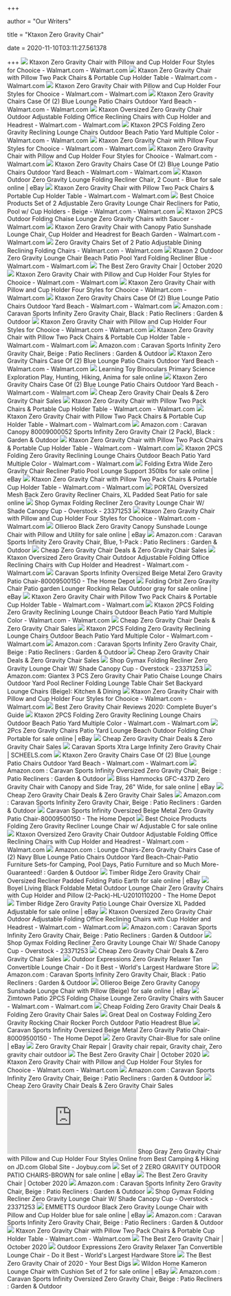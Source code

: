 +++
        
author = "Our Writers"
        
title = "Ktaxon Zero Gravity Chair"
        
date = 2020-11-10T03:11:27.561378
        
+++
[ ![](https://i5.walmartimages.com/asr/ec9ba43e-8aea-405f-a83f-cd472737d5b9_1.e25ff9de02bd42bd611d5951f0955b9a.jpeg?odnWidth=2000&odnHeight=2000&odnBg=ffffff)](https://i5.walmartimages.com/asr/ec9ba43e-8aea-405f-a83f-cd472737d5b9_1.e25ff9de02bd42bd611d5951f0955b9a.jpeg?odnWidth=2000&odnHeight=2000&odnBg=ffffff) Ktaxon Zero Gravity Chair with Pillow and Cup Holder Four Styles for  Chooice - Walmart.com - Walmart.com
[ ![](https://i5.walmartimages.com/asr/eae30e6a-1430-451e-89fc-45e059f0ff3b_1.8536279564575af069e8d5d813ef3efe.jpeg)](https://i5.walmartimages.com/asr/eae30e6a-1430-451e-89fc-45e059f0ff3b_1.8536279564575af069e8d5d813ef3efe.jpeg) Ktaxon Zero Gravity Chair with Pillow Two Pack Chairs & Portable Cup Holder  Table - Walmart.com - Walmart.com
[ ![](https://i5.walmartimages.com/asr/4d54b827-f1a3-4d8d-8f5d-a459acf57d6b_1.0a11406a9930a40157ba89221ab453c1.jpeg?odnWidth=612&odnHeight=612&odnBg=ffffff)](https://i5.walmartimages.com/asr/4d54b827-f1a3-4d8d-8f5d-a459acf57d6b_1.0a11406a9930a40157ba89221ab453c1.jpeg?odnWidth=612&odnHeight=612&odnBg=ffffff) Ktaxon Zero Gravity Chair with Pillow and Cup Holder Four Styles for  Chooice - Walmart.com - Walmart.com
[ ![](https://i5.walmartimages.com/asr/dab28f7f-d440-4dd9-a97d-97378b0d219e_1.d2bab74411c92a40b7eab6636548f420.jpeg)](https://i5.walmartimages.com/asr/dab28f7f-d440-4dd9-a97d-97378b0d219e_1.d2bab74411c92a40b7eab6636548f420.jpeg) Ktaxon Zero Gravity Chairs Case Of (2) Blue Lounge Patio Chairs Outdoor  Yard Beach - Walmart.com - Walmart.com
[ ![](https://i5.walmartimages.com/asr/f7fb84e7-8505-45f0-b43f-966f9f762d83_1.b7a58684d5e8e5f2cfb2bb833aa09814.jpeg?odnWidth=612&odnHeight=612&odnBg=ffffff)](https://i5.walmartimages.com/asr/f7fb84e7-8505-45f0-b43f-966f9f762d83_1.b7a58684d5e8e5f2cfb2bb833aa09814.jpeg?odnWidth=612&odnHeight=612&odnBg=ffffff) Ktaxon Oversized Zero Gravity Chair Outdoor Adjustable Folding Office  Reclining Chairs with Cup Holder and Headrest - Walmart.com - Walmart.com
[ ![](https://i5.walmartimages.com/asr/e6b6b04b-590a-44dc-bf39-033a18283e5d_1.b72d0cc2745e2e9ce74f3120a5f9d6dd.jpeg?odnWidth=612&odnHeight=612&odnBg=ffffff)](https://i5.walmartimages.com/asr/e6b6b04b-590a-44dc-bf39-033a18283e5d_1.b72d0cc2745e2e9ce74f3120a5f9d6dd.jpeg?odnWidth=612&odnHeight=612&odnBg=ffffff) Ktaxon 2PCS Folding Zero Gravity Reclining Lounge Chairs Outdoor Beach  Patio Yard Multiple Color - Walmart.com - Walmart.com
[ ![](https://i5.walmartimages.com/asr/122a7f65-ee31-4489-a6db-72ea7cfebb96_1.e40d5b533e32e898942b770055ebc272.jpeg?odnWidth=612&odnHeight=612&odnBg=ffffff)](https://i5.walmartimages.com/asr/122a7f65-ee31-4489-a6db-72ea7cfebb96_1.e40d5b533e32e898942b770055ebc272.jpeg?odnWidth=612&odnHeight=612&odnBg=ffffff) Ktaxon Zero Gravity Chair with Pillow Four Styles for Chooice - Walmart.com  - Walmart.com
[ ![](https://i5.walmartimages.com/asr/8ea19bf4-9631-4124-a51b-17cc27c486f2_1.5c623bd495fb84fc66f8bb5848e92775.jpeg?odnWidth=612&odnHeight=612&odnBg=ffffff)](https://i5.walmartimages.com/asr/8ea19bf4-9631-4124-a51b-17cc27c486f2_1.5c623bd495fb84fc66f8bb5848e92775.jpeg?odnWidth=612&odnHeight=612&odnBg=ffffff) Ktaxon Zero Gravity Chair with Pillow and Cup Holder Four Styles for  Chooice - Walmart.com - Walmart.com
[ ![](https://i5.walmartimages.com/asr/e5b52b79-4155-4a2c-b9f2-3d3ed3ec42d1_1.e85159d45eb717c4503545501be57d86.jpeg)](https://i5.walmartimages.com/asr/e5b52b79-4155-4a2c-b9f2-3d3ed3ec42d1_1.e85159d45eb717c4503545501be57d86.jpeg) Ktaxon Zero Gravity Chairs Case Of (2) Blue Lounge Patio Chairs Outdoor  Yard Beach - Walmart.com - Walmart.com
[ ![](https://i.ebayimg.com/images/g/tRQAAOSwVPBeh-et/s-l640.jpg)](https://i.ebayimg.com/images/g/tRQAAOSwVPBeh-et/s-l640.jpg) Ktaxon Outdoor Zero Gravity Lounge Folding Recliner Chair, 2 Count - Blue  for sale online | eBay
[ ![](https://i5.walmartimages.com/asr/4ee9a5f6-a0f0-40a7-8ad9-e09c1b0c87d3_1.603662c623e822ce7e4cb06585da5d03.jpeg?odnWidth=2000&odnHeight=2000&odnBg=ffffff)](https://i5.walmartimages.com/asr/4ee9a5f6-a0f0-40a7-8ad9-e09c1b0c87d3_1.603662c623e822ce7e4cb06585da5d03.jpeg?odnWidth=2000&odnHeight=2000&odnBg=ffffff) Ktaxon Zero Gravity Chair with Pillow Two Pack Chairs & Portable Cup Holder  Table - Walmart.com - Walmart.com
[ ![](https://i5.walmartimages.com/asr/3dd44a1f-9e08-4315-bbcd-ea4bd1818336_1.8047fbdbc80f28db6894805846f17eb9.jpeg?odnWidth=612&odnHeight=612&odnBg=ffffff)](https://i5.walmartimages.com/asr/3dd44a1f-9e08-4315-bbcd-ea4bd1818336_1.8047fbdbc80f28db6894805846f17eb9.jpeg?odnWidth=612&odnHeight=612&odnBg=ffffff) Best Choice Products Set of 2 Adjustable Zero Gravity Lounge Chair  Recliners for Patio, Pool w/ Cup Holders - Beige - Walmart.com - Walmart.com
[ ![](https://i5.walmartimages.com/asr/c558ba0a-a06e-49d0-868d-4210046f8b4e_1.e5a0491699d712d58fafe31f35bdac05.jpeg?odnWidth=450&odnHeight=450&odnBg=ffffff)](https://i5.walmartimages.com/asr/c558ba0a-a06e-49d0-868d-4210046f8b4e_1.e5a0491699d712d58fafe31f35bdac05.jpeg?odnWidth=450&odnHeight=450&odnBg=ffffff) Ktaxon 2PCS Outdoor Folding Chaise Lounge Zero Gravity Chairs with Saucer -  Walmart.com
[ ![](https://i5.walmartimages.com/asr/cc72a338-518c-47ef-9f06-cc285dbb7d21_1.5730df364ed3a15c97911f3e376e3f80.jpeg)](https://i5.walmartimages.com/asr/cc72a338-518c-47ef-9f06-cc285dbb7d21_1.5730df364ed3a15c97911f3e376e3f80.jpeg) Ktaxon Zero Gravity Chair with Canopy Patio Sunshade Lounge Chair, Cup  Holder and Headrest for Beach Garden - Walmart.com - Walmart.com
[ ![](https://i5.walmartimages.com/asr/6efa0a10-37f9-42cc-9191-591e1f817c27_1.c9dd2484ef54f99241b73500b15bea24.jpeg?odnWidth=612&odnHeight=612&odnBg=ffffff)](https://i5.walmartimages.com/asr/6efa0a10-37f9-42cc-9191-591e1f817c27_1.c9dd2484ef54f99241b73500b15bea24.jpeg?odnWidth=612&odnHeight=612&odnBg=ffffff) Zero Gravity Chairs Set of 2 Patio Adjustable Dining Reclining Folding  Chairs - Walmart.com - Walmart.com
[ ![](https://i5.walmartimages.com/asr/de888692-c3ee-44b1-9c32-82f96ca30a01_1.d9a14e3c76776055f902b218ad590115.jpeg)](https://i5.walmartimages.com/asr/de888692-c3ee-44b1-9c32-82f96ca30a01_1.d9a14e3c76776055f902b218ad590115.jpeg) Ktaxon 2 Outdoor Zero Gravity Lounge Chair Beach Patio Pool Yard Folding  Recliner Blue - Walmart.com - Walmart.com
[ ![](https://www.dontwasteyourmoney.com/wp-content/uploads/2019/04/best-choice-products-zero-gravity-chair.jpg)](https://www.dontwasteyourmoney.com/wp-content/uploads/2019/04/best-choice-products-zero-gravity-chair.jpg) The Best Zero Gravity Chair | October 2020
[ ![](https://i5.walmartimages.com/asr/696dcc32-a3e5-4492-a254-2884c96cf54e_1.f0723c8896da1db3a338badb5c5f3d00.jpeg?odnWidth=2000&odnHeight=2000&odnBg=ffffff)](https://i5.walmartimages.com/asr/696dcc32-a3e5-4492-a254-2884c96cf54e_1.f0723c8896da1db3a338badb5c5f3d00.jpeg?odnWidth=2000&odnHeight=2000&odnBg=ffffff) Ktaxon Zero Gravity Chair with Pillow and Cup Holder Four Styles for  Chooice - Walmart.com - Walmart.com
[ ![](https://i5.walmartimages.com/asr/45b5192f-b7c4-4b88-8cbc-725f7cca6b93_1.1d64be9fe8e1c6c2ce7b4e145bf23be1.jpeg?odnWidth=2000&odnHeight=2000&odnBg=ffffff)](https://i5.walmartimages.com/asr/45b5192f-b7c4-4b88-8cbc-725f7cca6b93_1.1d64be9fe8e1c6c2ce7b4e145bf23be1.jpeg?odnWidth=2000&odnHeight=2000&odnBg=ffffff) Ktaxon Zero Gravity Chair with Pillow and Cup Holder Four Styles for  Chooice - Walmart.com - Walmart.com
[ ![](https://i5.walmartimages.com/asr/6efa0a10-37f9-42cc-9191-591e1f817c27_1.c9dd2484ef54f99241b73500b15bea24.jpeg)](https://i5.walmartimages.com/asr/6efa0a10-37f9-42cc-9191-591e1f817c27_1.c9dd2484ef54f99241b73500b15bea24.jpeg) Ktaxon Zero Gravity Chairs Case Of (2) Blue Lounge Patio Chairs Outdoor  Yard Beach - Walmart.com - Walmart.com
[ ![](https://images-na.ssl-images-amazon.com/images/I/811xMwQnQuL.__AC_SY300_QL70_ML2_.jpg)](https://images-na.ssl-images-amazon.com/images/I/811xMwQnQuL.__AC_SY300_QL70_ML2_.jpg) Amazon.com : Caravan Sports Infinity Zero Gravity Chair, Black : Patio  Recliners : Garden & Outdoor
[ ![](https://i5.walmartimages.com/asr/3735ea1c-d594-4487-9336-06a68c5161ea_1.781bd69cedbeab1a2962fe1f9541880f.jpeg?odnWidth=2000&odnHeight=2000&odnBg=ffffff)](https://i5.walmartimages.com/asr/3735ea1c-d594-4487-9336-06a68c5161ea_1.781bd69cedbeab1a2962fe1f9541880f.jpeg?odnWidth=2000&odnHeight=2000&odnBg=ffffff) Ktaxon Zero Gravity Chair with Pillow and Cup Holder Four Styles for  Chooice - Walmart.com - Walmart.com
[ ![](https://i5.walmartimages.com/asr/e3913254-36f8-4254-acbe-17c8ab9b6f24_1.902ae3d94eb326e2819a60a5070e9113.jpeg)](https://i5.walmartimages.com/asr/e3913254-36f8-4254-acbe-17c8ab9b6f24_1.902ae3d94eb326e2819a60a5070e9113.jpeg) Ktaxon Zero Gravity Chair with Pillow Two Pack Chairs & Portable Cup Holder  Table - Walmart.com - Walmart.com
[ ![](https://m.media-amazon.com/images/I/81DGybUYwOL._AC_UL400_.jpg)](https://m.media-amazon.com/images/I/81DGybUYwOL._AC_UL400_.jpg) Amazon.com : Caravan Sports Infinity Zero Gravity Chair, Beige : Patio  Recliners : Garden & Outdoor
[ ![](https://i5.walmartimages.com/asr/f349cd26-9baa-4143-87e7-be3d5799eb60_1.da6494a69fc375407cbac0e59234b8a4.jpeg)](https://i5.walmartimages.com/asr/f349cd26-9baa-4143-87e7-be3d5799eb60_1.da6494a69fc375407cbac0e59234b8a4.jpeg) Ktaxon Zero Gravity Chairs Case Of (2) Blue Lounge Patio Chairs Outdoor  Yard Beach - Walmart.com - Walmart.com
[ ![](https://i.ebayimg.com/images/g/vJcAAOSwt79fkS8q/s-l225.jpg)](https://i.ebayimg.com/images/g/vJcAAOSwt79fkS8q/s-l225.jpg) Learning Toy Binoculars Primary Science Exploration Play, Hunting, Hiking,  Anima for sale online
[ ![](https://i5.walmartimages.com/asr/ca448358-aef7-4077-857f-bb17dfcc6a54_1.ff8a01385edd7408dc95f25bb60af23b.jpeg?odnWidth=282&odnHeight=282&odnBg=ffffff)](https://i5.walmartimages.com/asr/ca448358-aef7-4077-857f-bb17dfcc6a54_1.ff8a01385edd7408dc95f25bb60af23b.jpeg?odnWidth=282&odnHeight=282&odnBg=ffffff) Ktaxon Zero Gravity Chairs Case Of (2) Blue Lounge Patio Chairs Outdoor  Yard Beach - Walmart.com - Walmart.com
[ ![](https://www.dealsplus.com/ai/268x268/dealimage/20000/8507000/8507500_1600935590.jpg)](https://www.dealsplus.com/ai/268x268/dealimage/20000/8507000/8507500_1600935590.jpg) Cheap Zero Gravity Chair Deals & Zero Gravity Chair Sales
[ ![](https://i5.walmartimages.com/asr/7798c1b7-d4a0-469a-8803-916ef6f51580_1.f002d54091ec64b2cd18a47aa518fdb1.jpeg?odnWidth=2000&odnHeight=2000&odnBg=ffffff)](https://i5.walmartimages.com/asr/7798c1b7-d4a0-469a-8803-916ef6f51580_1.f002d54091ec64b2cd18a47aa518fdb1.jpeg?odnWidth=2000&odnHeight=2000&odnBg=ffffff) Ktaxon Zero Gravity Chair with Pillow Two Pack Chairs & Portable Cup Holder  Table - Walmart.com - Walmart.com
[ ![](https://i5.walmartimages.com/asr/2788ade5-b77e-4a35-9654-f1e39973b1b7_1.58b88a592e8ac17687754530f04398e7.jpeg)](https://i5.walmartimages.com/asr/2788ade5-b77e-4a35-9654-f1e39973b1b7_1.58b88a592e8ac17687754530f04398e7.jpeg) Ktaxon Zero Gravity Chair with Pillow Two Pack Chairs & Portable Cup Holder  Table - Walmart.com - Walmart.com
[ ![](https://images-na.ssl-images-amazon.com/images/I/718LZEI3cdL._AC_SX679_.jpg)](https://images-na.ssl-images-amazon.com/images/I/718LZEI3cdL._AC_SX679_.jpg) Amazon.com : Caravan Canopy 80009000052 Sports Infinity Zero Gravity Chair  (2 Pack), Black : Garden & Outdoor
[ ![](https://i5.walmartimages.com/asr/074b5f82-c91c-4887-adc1-48bd7e274e8e_1.9f1cb78f2145383f1496c2b03c2a2fe6.jpeg?odnWidth=2000&odnHeight=2000&odnBg=ffffff)](https://i5.walmartimages.com/asr/074b5f82-c91c-4887-adc1-48bd7e274e8e_1.9f1cb78f2145383f1496c2b03c2a2fe6.jpeg?odnWidth=2000&odnHeight=2000&odnBg=ffffff) Ktaxon Zero Gravity Chair with Pillow Two Pack Chairs & Portable Cup Holder  Table - Walmart.com - Walmart.com
[ ![](https://i5.walmartimages.com/asr/37a60ca6-49ce-4383-bbcf-e83816f49927_1.b3cce88b9fdf500a94d40939fe3c08a6.jpeg)](https://i5.walmartimages.com/asr/37a60ca6-49ce-4383-bbcf-e83816f49927_1.b3cce88b9fdf500a94d40939fe3c08a6.jpeg) Ktaxon 2PCS Folding Zero Gravity Reclining Lounge Chairs Outdoor Beach  Patio Yard Multiple Color - Walmart.com - Walmart.com
[ ![](https://i.ebayimg.com/images/g/AM8AAOSwPMle5xRO/s-l1600.jpg)](https://i.ebayimg.com/images/g/AM8AAOSwPMle5xRO/s-l1600.jpg) Folding Extra Wide Zero Gravity Chair Recliner Patio Pool Lounge Support  350lbs for sale online | eBay
[ ![](https://i5.walmartimages.com/asr/a944f096-f434-4a58-819c-97ea84a6c053_1.5ddfa5c3c4d1421bbe413623632d55c8.jpeg)](https://i5.walmartimages.com/asr/a944f096-f434-4a58-819c-97ea84a6c053_1.5ddfa5c3c4d1421bbe413623632d55c8.jpeg) Ktaxon Zero Gravity Chair with Pillow Two Pack Chairs & Portable Cup Holder  Table - Walmart.com - Walmart.com
[ ![](https://i.ebayimg.com/images/g/x3YAAOSwAz1c-J3T/s-l1600.png)](https://i.ebayimg.com/images/g/x3YAAOSwAz1c-J3T/s-l1600.png) PORTAL Oversized Mesh Back Zero Gravity Recliner Chairs, XL Padded Seat  Patio for sale online
[ ![](https://ak1.ostkcdn.com/images/products/is/images/direct/ca88637a693693222eb0e5520b89d4796570171e/Gymax-Folding-Recliner-Zero-Gravity-Lounge-Chair-W--Shade-Canopy-Cup-Holder-Wine.jpg)](https://ak1.ostkcdn.com/images/products/is/images/direct/ca88637a693693222eb0e5520b89d4796570171e/Gymax-Folding-Recliner-Zero-Gravity-Lounge-Chair-W--Shade-Canopy-Cup-Holder-Wine.jpg) Shop Gymax Folding Recliner Zero Gravity Lounge Chair W/ Shade Canopy Cup -  Overstock - 23371253
[ ![](https://i5.walmartimages.com/asr/91e9864f-b057-4547-9b4a-8a0b1ecc1456_1.43aa18ab55bd7e5d613f4abc1dc974ea.jpeg?odnWidth=2000&odnHeight=2000&odnBg=ffffff)](https://i5.walmartimages.com/asr/91e9864f-b057-4547-9b4a-8a0b1ecc1456_1.43aa18ab55bd7e5d613f4abc1dc974ea.jpeg?odnWidth=2000&odnHeight=2000&odnBg=ffffff) Ktaxon Zero Gravity Chair with Pillow and Cup Holder Four Styles for  Chooice - Walmart.com - Walmart.com
[ ![](https://i.ebayimg.com/images/g/zDQAAOSwcBlfP5sS/s-l1600.jpg)](https://i.ebayimg.com/images/g/zDQAAOSwcBlfP5sS/s-l1600.jpg) Ollieroo Black Zero Gravity Canopy Sunshade Lounge Chair with Pillow and  Utility for sale online | eBay
[ ![](https://images-na.ssl-images-amazon.com/images/I/81OS8VNN5ML._AC_SY679_.jpg)](https://images-na.ssl-images-amazon.com/images/I/81OS8VNN5ML._AC_SY679_.jpg) Amazon.com : Caravan Sports Infinity Zero Gravity Chair, Blue, 1-Pack :  Patio Recliners : Garden & Outdoor
[ ![](https://www.dealsplus.com/ai/268x268/dealimage/20000/8190000/8190286_1574687704.jpg)](https://www.dealsplus.com/ai/268x268/dealimage/20000/8190000/8190286_1574687704.jpg) Cheap Zero Gravity Chair Deals & Zero Gravity Chair Sales
[ ![](https://i5.walmartimages.com/asr/85047ca1-5959-421d-bb11-6759d43203e3_1.e90fdfb6f4bf81aacc3dea412cee2e57.jpeg)](https://i5.walmartimages.com/asr/85047ca1-5959-421d-bb11-6759d43203e3_1.e90fdfb6f4bf81aacc3dea412cee2e57.jpeg) Ktaxon Oversized Zero Gravity Chair Outdoor Adjustable Folding Office  Reclining Chairs with Cup Holder and Headrest - Walmart.com - Walmart.com
[ ![](https://images.homedepot-static.com/productImages/a21ef1a5-9cc5-4637-8df0-455163ff26f3/svn/beige-caravan-sports-beach-chairs-80009500150-64_1000.jpg)](https://images.homedepot-static.com/productImages/a21ef1a5-9cc5-4637-8df0-455163ff26f3/svn/beige-caravan-sports-beach-chairs-80009500150-64_1000.jpg) Caravan Sports Infinity Oversized Beige Metal Zero Gravity Patio Chair-80009500150  - The Home Depot
[ ![](https://i.ebayimg.com/images/g/DeMAAOSwuKVfK0W5/s-l1600.jpg)](https://i.ebayimg.com/images/g/DeMAAOSwuKVfK0W5/s-l1600.jpg) Folding Orbit Zero Gravity Chair Patio garden Lounger Rocking Relax Outdoor  gray for sale online | eBay
[ ![](https://i5.walmartimages.com/asr/17350ca7-6455-4a32-86d8-05c103998266_1.c4d6680102a9c410ebbac4236d04c43e.jpeg?odnWidth=2000&odnHeight=2000&odnBg=ffffff)](https://i5.walmartimages.com/asr/17350ca7-6455-4a32-86d8-05c103998266_1.c4d6680102a9c410ebbac4236d04c43e.jpeg?odnWidth=2000&odnHeight=2000&odnBg=ffffff) Ktaxon Zero Gravity Chair with Pillow Two Pack Chairs & Portable Cup Holder  Table - Walmart.com - Walmart.com
[ ![](https://i5.walmartimages.com/asr/e8dda5a9-27a5-4186-a8e2-816be0ff9581_1.726e2fb3f086342fc28d2bd113b86b3d.jpeg)](https://i5.walmartimages.com/asr/e8dda5a9-27a5-4186-a8e2-816be0ff9581_1.726e2fb3f086342fc28d2bd113b86b3d.jpeg) Ktaxon 2PCS Folding Zero Gravity Reclining Lounge Chairs Outdoor Beach  Patio Yard Multiple Color - Walmart.com - Walmart.com
[ ![](https://www.dealsplus.com/ai/268x268/dealimage/20000/8502000/8502781_1600709661.jpg)](https://www.dealsplus.com/ai/268x268/dealimage/20000/8502000/8502781_1600709661.jpg) Cheap Zero Gravity Chair Deals & Zero Gravity Chair Sales
[ ![](https://i5.walmartimages.com/asr/c436e327-640f-4f4e-8f19-b5716f634b57_1.e6722328f6ac454a1da1298eb992063f.jpeg)](https://i5.walmartimages.com/asr/c436e327-640f-4f4e-8f19-b5716f634b57_1.e6722328f6ac454a1da1298eb992063f.jpeg) Ktaxon 2PCS Folding Zero Gravity Reclining Lounge Chairs Outdoor Beach  Patio Yard Multiple Color - Walmart.com - Walmart.com
[ ![](https://m.media-amazon.com/images/I/61YirffjLaL._AC_UL400_.jpg)](https://m.media-amazon.com/images/I/61YirffjLaL._AC_UL400_.jpg) Amazon.com : Caravan Sports Infinity Zero Gravity Chair, Beige : Patio  Recliners : Garden & Outdoor
[ ![](https://www.dealsplus.com/ai/268x268/dealimage/20000/8571000/8571992_1603818009.jpg)](https://www.dealsplus.com/ai/268x268/dealimage/20000/8571000/8571992_1603818009.jpg) Cheap Zero Gravity Chair Deals & Zero Gravity Chair Sales
[ ![](https://ak1.ostkcdn.com/images/products/is/images/direct/0c011d5b0577f13974fedb518e9bea341efb3b78/Gymax-Folding-Recliner-Zero-Gravity-Lounge-Chair-W--Shade-Canopy-Cup-Holder-Wine.jpg)](https://ak1.ostkcdn.com/images/products/is/images/direct/0c011d5b0577f13974fedb518e9bea341efb3b78/Gymax-Folding-Recliner-Zero-Gravity-Lounge-Chair-W--Shade-Canopy-Cup-Holder-Wine.jpg) Shop Gymax Folding Recliner Zero Gravity Lounge Chair W/ Shade Canopy Cup -  Overstock - 23371253
[ ![](https://images-na.ssl-images-amazon.com/images/I/713cOPP54tL._AC_SX522_.jpg)](https://images-na.ssl-images-amazon.com/images/I/713cOPP54tL._AC_SX522_.jpg) Amazon.com: Giantex 3 PCS Zero Gravity Chair Patio Chaise Lounge Chairs  Outdoor Yard Pool Recliner Folding Lounge Table Chair Set Backyard Lounge  Chairs (Beige): Kitchen & Dining
[ ![](https://i5.walmartimages.com/asr/5a106607-eda0-4a9f-b2f9-ad74d063cb07.48989d6244f0009804c272eedc6e3077.jpeg)](https://i5.walmartimages.com/asr/5a106607-eda0-4a9f-b2f9-ad74d063cb07.48989d6244f0009804c272eedc6e3077.jpeg) Ktaxon Zero Gravity Chair with Pillow and Cup Holder Four Styles for  Chooice - Walmart.com - Walmart.com
[ ![](https://gardenbeast-9fcd.kxcdn.com/wp-content/uploads/2020/05/zero-gravity-chair.jpg)](https://gardenbeast-9fcd.kxcdn.com/wp-content/uploads/2020/05/zero-gravity-chair.jpg) Best Zero Gravity Chair Reviews 2020: Complete Buyer's Guide
[ ![](https://i5.walmartimages.com/asr/9869d1d3-9673-4e9f-82a3-7229e1ff3054_1.529d989f88d72c891bd839e27e9dc656.jpeg)](https://i5.walmartimages.com/asr/9869d1d3-9673-4e9f-82a3-7229e1ff3054_1.529d989f88d72c891bd839e27e9dc656.jpeg) Ktaxon 2PCS Folding Zero Gravity Reclining Lounge Chairs Outdoor Beach  Patio Yard Multiple Color - Walmart.com - Walmart.com
[ ![](https://i.ebayimg.com/images/g/AhMAAOSwroheolMX/s-l640.jpg)](https://i.ebayimg.com/images/g/AhMAAOSwroheolMX/s-l640.jpg) 2Pcs Zero Gravity Chairs Patio Yard Lounge Beach Outdoor Folding Chair  Portable for sale online | eBay
[ ![](https://www.dealsplus.com/ai/268x268/dealimage/20000/8563000/8563311_1603441392.jpg)](https://www.dealsplus.com/ai/268x268/dealimage/20000/8563000/8563311_1603441392.jpg) Cheap Zero Gravity Chair Deals & Zero Gravity Chair Sales
[ ![](https://scheels.scene7.com/is/image/Scheels/68921589015?wid=500&hei=500&qlt=50)](https://scheels.scene7.com/is/image/Scheels/68921589015?wid=500&hei=500&qlt=50) Caravan Sports Xtra Large Infinity Zero Gravity Chair | SCHEELS.com
[ ![](https://i5.walmartimages.com/asr/0025f3c8-d8f9-459a-aa9c-81d0870440b9_1.6364692c7fd3ce6e5280013beb46b523.jpeg)](https://i5.walmartimages.com/asr/0025f3c8-d8f9-459a-aa9c-81d0870440b9_1.6364692c7fd3ce6e5280013beb46b523.jpeg) Ktaxon Zero Gravity Chairs Case Of (2) Blue Lounge Patio Chairs Outdoor  Yard Beach - Walmart.com - Walmart.com
[ ![](https://m.media-amazon.com/images/I/6138aNgyoDL._AC_UL400_.jpg)](https://m.media-amazon.com/images/I/6138aNgyoDL._AC_UL400_.jpg) Amazon.com : Caravan Sports Infinity Oversized Zero Gravity Chair, Beige :  Patio Recliners : Garden & Outdoor
[ ![](https://i.ebayimg.com/images/g/c9sAAOSwG7JfEiZ5/s-l1600.jpg)](https://i.ebayimg.com/images/g/c9sAAOSwG7JfEiZ5/s-l1600.jpg) Bliss Hammocks GFC-437D Zero Gravity Chair with Canopy and Side Tray, 26"  Wide, for sale online | eBay
[ ![](https://www.dealsplus.com/ai/268x268/dealimage/20000/8576000/8576725_1604035511.jpg)](https://www.dealsplus.com/ai/268x268/dealimage/20000/8576000/8576725_1604035511.jpg) Cheap Zero Gravity Chair Deals & Zero Gravity Chair Sales
[ ![](https://m.media-amazon.com/images/I/61R5rsSQWhL._AC_UL400_.jpg)](https://m.media-amazon.com/images/I/61R5rsSQWhL._AC_UL400_.jpg) Amazon.com : Caravan Sports Infinity Zero Gravity Chair, Beige : Patio  Recliners : Garden & Outdoor
[ ![](https://images.homedepot-static.com/productImages/21946f82-b281-49e6-8b03-c298e73b821b/svn/beige-caravan-sports-beach-chairs-80009500150-c3_600.jpg)](https://images.homedepot-static.com/productImages/21946f82-b281-49e6-8b03-c298e73b821b/svn/beige-caravan-sports-beach-chairs-80009500150-c3_600.jpg) Caravan Sports Infinity Oversized Beige Metal Zero Gravity Patio Chair-80009500150  - The Home Depot
[ ![](https://i.ebayimg.com/images/g/yoQAAOSwAfVd83Zx/s-l1600.jpg)](https://i.ebayimg.com/images/g/yoQAAOSwAfVd83Zx/s-l1600.jpg) Best Choice Products Folding Zero Gravity Recliner Lounge Chair w/  Adjustable C for sale online
[ ![](https://i5.walmartimages.com/asr/ade70e0b-3ce9-495a-97fa-2f05d1201aee_1.6e7589cf488c87dae82a019d72fcfd91.jpeg)](https://i5.walmartimages.com/asr/ade70e0b-3ce9-495a-97fa-2f05d1201aee_1.6e7589cf488c87dae82a019d72fcfd91.jpeg) Ktaxon Oversized Zero Gravity Chair Outdoor Adjustable Folding Office  Reclining Chairs with Cup Holder and Headrest - Walmart.com - Walmart.com
[ ![](https://images-na.ssl-images-amazon.com/images/I/41VR%2BVFZEqL._AC_.jpg)](https://images-na.ssl-images-amazon.com/images/I/41VR%2BVFZEqL._AC_.jpg) Amazon.com : Lounge Chairs-Zero Gravity Chairs Case of (2) Navy Blue Lounge  Patio Chairs Outdoor Yard Beach-Chair-Patio Furniture Sets-for Camping,  Pool Days, Patio Furniture and so Much More-Guaranteed! : Garden & Outdoor
[ ![](https://i.ebayimg.com/images/g/K88AAOSwtX5fJ-NF/s-l640.jpg)](https://i.ebayimg.com/images/g/K88AAOSwtX5fJ-NF/s-l640.jpg) Timber Ridge Zero Gravity Chair Oversized Recliner Padded Folding Patio  Earth for sale online | eBay
[ ![](https://images.homedepot-static.com/productImages/1f9884f5-26f2-4c9a-9877-c49614e01812/svn/boyel-living-outdoor-lounge-chairs-hl-u2010110200-64_1000.jpg)](https://images.homedepot-static.com/productImages/1f9884f5-26f2-4c9a-9877-c49614e01812/svn/boyel-living-outdoor-lounge-chairs-hl-u2010110200-64_1000.jpg) Boyel Living Black Foldable Metal Outdoor Lounge Chair Zero Gravity Chairs  with Cup Holder and Pillow (2-Pack)-HL-U2010110200 - The Home Depot
[ ![](https://i.ebayimg.com/images/g/L0IAAOSw0aRfCfFh/s-l1600.jpg)](https://i.ebayimg.com/images/g/L0IAAOSw0aRfCfFh/s-l1600.jpg) Timber Ridge Zero Gravity Patio Lounge Chair Oversize XL Padded Adjustable  for sale online | eBay
[ ![](https://i5.walmartimages.com/asr/d5a1dba4-8fc7-4671-bc15-1235398ed1fc_1.133619079f26bd49abd16e61496b765c.jpeg)](https://i5.walmartimages.com/asr/d5a1dba4-8fc7-4671-bc15-1235398ed1fc_1.133619079f26bd49abd16e61496b765c.jpeg) Ktaxon Oversized Zero Gravity Chair Outdoor Adjustable Folding Office  Reclining Chairs with Cup Holder and Headrest - Walmart.com - Walmart.com
[ ![](https://m.media-amazon.com/images/I/716LlXoWvdL._AC_UL400_.jpg)](https://m.media-amazon.com/images/I/716LlXoWvdL._AC_UL400_.jpg) Amazon.com : Caravan Sports Infinity Zero Gravity Chair, Beige : Patio  Recliners : Garden & Outdoor
[ ![](https://ak1.ostkcdn.com/images/products/is/images/direct/4bc8156de79029ae7dc064505c96812a5f7b911e/Gymax-Folding-Recliner-Zero-Gravity-Lounge-Chair-W--Shade-Canopy-Cup-Holder-Wine.jpg)](https://ak1.ostkcdn.com/images/products/is/images/direct/4bc8156de79029ae7dc064505c96812a5f7b911e/Gymax-Folding-Recliner-Zero-Gravity-Lounge-Chair-W--Shade-Canopy-Cup-Holder-Wine.jpg) Shop Gymax Folding Recliner Zero Gravity Lounge Chair W/ Shade Canopy Cup -  Overstock - 23371253
[ ![](https://www.dealsplus.com/ai/268x268/dealimage/20000/8579000/8579870_1604161052.jpg)](https://www.dealsplus.com/ai/268x268/dealimage/20000/8579000/8579870_1604161052.jpg) Cheap Zero Gravity Chair Deals & Zero Gravity Chair Sales
[ ![](https://cdn-moce.doitbest.com/Data/ItemImage-800330-1352757.jpg?AutoCrop=1&CropHeight=1440&CropWidth=1440&Resize=Smallest&Revision=GPT&Timestamp=9kSbVG&Width=1440)](https://cdn-moce.doitbest.com/Data/ItemImage-800330-1352757.jpg?AutoCrop=1&CropHeight=1440&CropWidth=1440&Resize=Smallest&Revision=GPT&Timestamp=9kSbVG&Width=1440) Outdoor Expressions Zero Gravity Relaxer Tan Convertible Lounge Chair - Do  it Best - World's Largest Hardware Store
[ ![](https://m.media-amazon.com/images/S/aplus-media/vc/27f615ef-a548-40a1-8e3c-5f63974396e0._SL300__.jpg)](https://m.media-amazon.com/images/S/aplus-media/vc/27f615ef-a548-40a1-8e3c-5f63974396e0._SL300__.jpg) Amazon.com : Caravan Sports Infinity Zero Gravity Chair, Black : Patio  Recliners : Garden & Outdoor
[ ![](https://i.ebayimg.com/images/g/KVwAAOSwYO5cus~A/s-l1600.jpg)](https://i.ebayimg.com/images/g/KVwAAOSwYO5cus~A/s-l1600.jpg) Ollieroo Beige Zero Gravity Canopy Sunshade Lounge Chair with Pillow  (Beige) for sale online | eBay
[ ![](https://i5.walmartimages.com/asr/79c4622f-a6b9-493f-ac39-22d39be4b6de_1.64d21c1ef67924bcadf64661a0697085.jpeg)](https://i5.walmartimages.com/asr/79c4622f-a6b9-493f-ac39-22d39be4b6de_1.64d21c1ef67924bcadf64661a0697085.jpeg) Zimtown Patio 2PCS Folding Chaise Lounge Zero Gravity Chairs with Saucer -  Walmart.com - Walmart.com
[ ![](https://www.dealsplus.com/ai/268x268/dealimage/20000/8266000/8266228_1585000243.jpg)](https://www.dealsplus.com/ai/268x268/dealimage/20000/8266000/8266228_1585000243.jpg) Cheap Folding Zero Gravity Chair Deals & Folding Zero Gravity Chair Sales
[ ![](https://images.prod.meredith.com/product/af1fc75ab555dc0447b9929002dc9b0e/1566900156024/l/costway-folding-zero-gravity-rocking-chair-rocker-porch-outdoor-patio-headrest-blue)](https://images.prod.meredith.com/product/af1fc75ab555dc0447b9929002dc9b0e/1566900156024/l/costway-folding-zero-gravity-rocking-chair-rocker-porch-outdoor-patio-headrest-blue) Great Deal on Costway Folding Zero Gravity Rocking Chair Rocker Porch  Outdoor Patio Headrest Blue
[ ![](https://images.homedepot-static.com/productImages/24aa108d-69e9-4e02-9ac3-8f2a0035a846/svn/beige-caravan-sports-beach-chairs-80009500150-4f_600.jpg)](https://images.homedepot-static.com/productImages/24aa108d-69e9-4e02-9ac3-8f2a0035a846/svn/beige-caravan-sports-beach-chairs-80009500150-4f_600.jpg) Caravan Sports Infinity Oversized Beige Metal Zero Gravity Patio Chair-80009500150  - The Home Depot
[ ![](https://i.ebayimg.com/images/g/LHcAAOSwEM1e~eR1/s-l640.jpg)](https://i.ebayimg.com/images/g/LHcAAOSwEM1e~eR1/s-l640.jpg) Zero Gravity Chair-Blue for sale online | eBay
[ ![](https://i.pinimg.com/originals/cf/8b/a4/cf8ba4d821d13c02846d367dcb58c75f.jpg)](https://i.pinimg.com/originals/cf/8b/a4/cf8ba4d821d13c02846d367dcb58c75f.jpg) Zero Gravity Chair Repair | Gravity chair repair, Gravity chair, Zero  gravity chair outdoor
[ ![](https://www.dontwasteyourmoney.com/wp-content/uploads/2020/05/best-choice-adjustable-steel-mesh-zero-gravity-chair-2-piece-zero-gravity-chair.jpg)](https://www.dontwasteyourmoney.com/wp-content/uploads/2020/05/best-choice-adjustable-steel-mesh-zero-gravity-chair-2-piece-zero-gravity-chair.jpg) The Best Zero Gravity Chair | October 2020
[ ![](https://i5.walmartimages.com/asr/ea3d618a-a6ea-4327-a1b4-ec06d0ff3e89_1.a836d67bbd1c2efaf42dd9f3400ab4cf.jpeg)](https://i5.walmartimages.com/asr/ea3d618a-a6ea-4327-a1b4-ec06d0ff3e89_1.a836d67bbd1c2efaf42dd9f3400ab4cf.jpeg) Ktaxon Zero Gravity Chair with Pillow and Cup Holder Four Styles for  Chooice - Walmart.com - Walmart.com
[ ![](https://m.media-amazon.com/images/I/812N0wgMJHL._AC_UL400_.jpg)](https://m.media-amazon.com/images/I/812N0wgMJHL._AC_UL400_.jpg) Amazon.com : Caravan Sports Infinity Zero Gravity Chair, Beige : Patio  Recliners : Garden & Outdoor
[ ![](https://www.dealsplus.com/ai/268x268/dealimage/20000/8567000/8567406_1603630709.png)](https://www.dealsplus.com/ai/268x268/dealimage/20000/8567000/8567406_1603630709.png) Cheap Zero Gravity Chair Deals & Zero Gravity Chair Sales
[ ![](https://img10.joybuy.com/N0/s560x560_jfs/t1/63778/36/1783/110324/5d022c7bE49e1b42d/5824e67674b32104.jpg.dpg)](https://img10.joybuy.com/N0/s560x560_jfs/t1/63778/36/1783/110324/5d022c7bE49e1b42d/5824e67674b32104.jpg.dpg) Shop Gray Zero Gravity Chair with Pillow and Cup Holder Four Styles Online  from Best Camping & Hiking on JD.com Global Site - Joybuy.com
[ ![](https://i.ebayimg.com/images/g/wrkAAOSwHphcUVWF/s-l640.jpg)](https://i.ebayimg.com/images/g/wrkAAOSwHphcUVWF/s-l640.jpg) Set of 2 ZERO GRAVITY OUTDOOR PATIO CHAIRS-BROWN for sale online | eBay
[ ![](https://www.dontwasteyourmoney.com/wp-content/uploads/2019/04/timber-ridge-adjustable-folding-padded-zero-gravity-chair.jpg)](https://www.dontwasteyourmoney.com/wp-content/uploads/2019/04/timber-ridge-adjustable-folding-padded-zero-gravity-chair.jpg) The Best Zero Gravity Chair | October 2020
[ ![](https://m.media-amazon.com/images/I/91rh4ndoNRL._AC_UL400_.jpg)](https://m.media-amazon.com/images/I/91rh4ndoNRL._AC_UL400_.jpg) Amazon.com : Caravan Sports Infinity Zero Gravity Chair, Beige : Patio  Recliners : Garden & Outdoor
[ ![](https://ak1.ostkcdn.com/images/products/is/images/direct/3d26e0d4c6eec93cf9e0d95e10a6f51dde796e5b/Gymax-Folding-Recliner-Zero-Gravity-Lounge-Chair-W--Shade-Canopy-Cup-Holder-Wine.jpg)](https://ak1.ostkcdn.com/images/products/is/images/direct/3d26e0d4c6eec93cf9e0d95e10a6f51dde796e5b/Gymax-Folding-Recliner-Zero-Gravity-Lounge-Chair-W--Shade-Canopy-Cup-Holder-Wine.jpg) Shop Gymax Folding Recliner Zero Gravity Lounge Chair W/ Shade Canopy Cup -  Overstock - 23371253
[ ![](https://i.ebayimg.com/images/g/F~cAAOSwGdJeomc9/s-l1600.jpg)](https://i.ebayimg.com/images/g/F~cAAOSwGdJeomc9/s-l1600.jpg) EMMETTS Ourdoor Black Zero Gravity Lounge Chair with Pillow and Cup Holder  blue for sale online | eBay
[ ![](https://m.media-amazon.com/images/I/61HRXlKFGkL._AC_UL400_.jpg)](https://m.media-amazon.com/images/I/61HRXlKFGkL._AC_UL400_.jpg) Amazon.com : Caravan Sports Infinity Zero Gravity Chair, Beige : Patio  Recliners : Garden & Outdoor
[ ![](https://i5.walmartimages.com/asr/5c0afc19-6544-4381-ac4d-70d6772318e3_2.26ec3b59ce6529bcf94d12d30e03f925.jpeg?odnWidth=282&odnHeight=282&odnBg=ffffff)](https://i5.walmartimages.com/asr/5c0afc19-6544-4381-ac4d-70d6772318e3_2.26ec3b59ce6529bcf94d12d30e03f925.jpeg?odnWidth=282&odnHeight=282&odnBg=ffffff) Ktaxon Zero Gravity Chair with Pillow Two Pack Chairs & Portable Cup Holder  Table - Walmart.com - Walmart.com
[ ![](https://www.dontwasteyourmoney.com/wp-content/uploads/2019/03/81NfpDN5v2L._SL1200_-e1557321786590-900x400.jpg)](https://www.dontwasteyourmoney.com/wp-content/uploads/2019/03/81NfpDN5v2L._SL1200_-e1557321786590-900x400.jpg) The Best Zero Gravity Chair | October 2020
[ ![](https://cdn-moce.doitbest.com/Data/ItemImage-800330-1352825.jpg?AutoCrop=1&CropHeight=1440&CropWidth=1440&Resize=Smallest&Revision=JPT&Timestamp=YpSbVG&Width=1440)](https://cdn-moce.doitbest.com/Data/ItemImage-800330-1352825.jpg?AutoCrop=1&CropHeight=1440&CropWidth=1440&Resize=Smallest&Revision=JPT&Timestamp=YpSbVG&Width=1440) Outdoor Expressions Zero Gravity Relaxer Tan Convertible Lounge Chair - Do  it Best - World's Largest Hardware Store
[ ![](https://www.yourbestdigs.com/wp-content/uploads/2018/05/untitled-3.jpg)](https://www.yourbestdigs.com/wp-content/uploads/2018/05/untitled-3.jpg) The Best Zero Gravity Chair of 2020 - Your Best Digs
[ ![](https://i.ebayimg.com/images/g/0mYAAOSwstxfGG6l/s-l1600.jpg)](https://i.ebayimg.com/images/g/0mYAAOSwstxfGG6l/s-l1600.jpg) Wildon Home Kameron Lounge Chair with Cushion Set of 2 for sale online |  eBay
[ ![](https://m.media-amazon.com/images/I/61BpravCm4L._AC_UL400_.jpg)](https://m.media-amazon.com/images/I/61BpravCm4L._AC_UL400_.jpg) Amazon.com : Caravan Sports Infinity Oversized Zero Gravity Chair, Beige :  Patio Recliners : Garden & Outdoor
